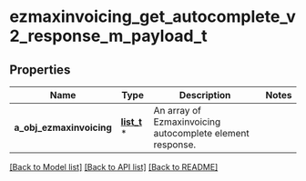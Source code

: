 # ezmaxinvoicing_get_autocomplete_v2_response_m_payload_t

## Properties
Name | Type | Description | Notes
------------ | ------------- | ------------- | -------------
**a_obj_ezmaxinvoicing** | [**list_t**](ezmaxinvoicing_autocomplete_element_response.md) \* | An array of Ezmaxinvoicing autocomplete element response. | 

[[Back to Model list]](../README.md#documentation-for-models) [[Back to API list]](../README.md#documentation-for-api-endpoints) [[Back to README]](../README.md)


